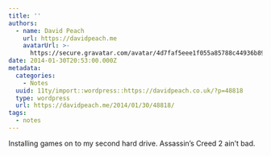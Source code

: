 ```yaml
---
title: ''
authors:
  - name: David Peach
    url: https://davidpeach.me
    avatarUrl: >-
      https://secure.gravatar.com/avatar/4d7faf5eee1f055a85788c44936b8995eaab6dfb004e7854ec747ccb272e91ee?s=96&d=mm&r=g
date: 2014-01-30T20:53:00.000Z
metadata:
  categories:
    - Notes
  uuid: 11ty/import::wordpress::https://davidpeach.co.uk/?p=48818
  type: wordpress
  url: https://davidpeach.me/2014/01/30/48818/
tags:
  - notes
---
```

Installing games on to my second hard drive. Assassin’s Creed 2 ain’t bad.